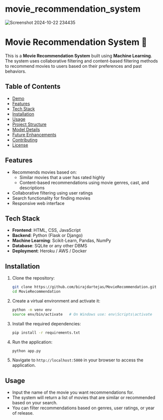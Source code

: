 # movie_recommendation_system
![Screenshot 2024-10-22 234435](https://github.com/user-attachments/assets/f1397733-c3b9-4262-9655-69d68b857275)
# Movie Recommendation System 🎥

This is a **Movie Recommendation System** built using **Machine Learning**. The system uses collaborative filtering and content-based filtering methods to recommend movies to users based on their preferences and past behaviors.

## Table of Contents
- [Demo](#demo)
- [Features](#features)
- [Tech Stack](#tech-stack)
- [Installation](#installation)
- [Usage](#usage)
- [Project Structure](#project-structure)
- [Model Details](#model-details)
- [Future Enhancements](#future-enhancements)
- [Contributing](#contributing)
- [License](#license)





## Features
- Recommends movies based on:
  - Similar movies that a user has rated highly
  - Content-based recommendations using movie genres, cast, and descriptions
- Collaborative filtering using user ratings
- Search functionality for finding movies
- Responsive web interface

## Tech Stack
- **Frontend**: HTML, CSS, JavaScript
- **Backend**: Python (Flask or Django)
- **Machine Learning**: Scikit-Learn, Pandas, NumPy
- **Database**: SQLite or any other DBMS
- **Deployment**: Heroku / AWS / Docker

## Installation

1. Clone the repository:
    ```bash
    git clone https://github.com/birajdartejas/MovieRecommendation.git
    cd MovieRecommendation
    ```

2. Create a virtual environment and activate it:
    ```bash
    python -m venv env
    source env/bin/activate   # On Windows use: env\Scripts\activate
    ```

3. Install the required dependencies:
    ```bash
    pip install -r requirements.txt
    ```

4. Run the application:
    ```bash
    python app.py
    ```

5. Navigate to `http://localhost:5000` in your browser to access the application.

## Usage

- Input the name of the movie you want recommendations for.
- The system will return a list of movies that are similar or recommended based on your search.
- You can filter recommendations based on genres, user ratings, or year of release.

